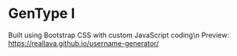 # GenType I
Built using Bootstrap CSS with custom JavaScript coding\n
Preview: https://reallava.github.io/username-generator/
